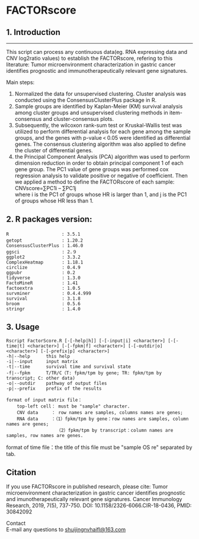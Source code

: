 # FACTORscore

## 1. Introduction
-----------------
This script can process any continuous data(eg. RNA expressing data and CNV log2ratio values) to establish the FACTORscore, refering to this literature: Tumor microenvironment characterization in gastric cancer identifies prognostic and immunotherapeutically relevant gene signatures.

Main steps: 
1. Normalized the data for unsupervised clustering. Cluster analysis was conducted using the ConsensusClusterPlus package in R. 
2. Sample groups are identified by Kaplan-Meier (KM) survival analysis among cluster groups and unsupervised clustering methods in item-consensus and cluster-consensus plots. 
3. Subsequently, the wilcoxon rank-sum test or Kruskal-Wallis test was utilized to perform differential analysis for each gene among the sample groups, and the genes with p-value < 0.05 were identified as differential genes. The consensus clustering algorithm was also applied to define the cluster of differential genes. 
4. the Principal Component Analysis (PCA) algorithm was used to perform dimension reduction in order to obtain principal component 1 of each gene group. The PC1 value of gene groups was performed cox regression analysis to validate positive or negative of coefficient. Then we applied a method to define the FACTORscore of each sample:<br>
    CNVscore=∑PC1i – ∑PC1j<br>
where i is the PC1 of groups whose HR is larger than 1, and j is the PC1 of groups whose HR less than 1.

## 2. R packages version:
    R　　　　　　　　　　　　: 3.5.1
    getopt　　　　　　　　　: 1.20.2
    ConsensusClusterPlus : 1.46.0
    ggsci                : 2.９
    ggplot2              : 3.3.2
    ComplexHeatmap       : 1.18.1
    circlize             : 0.4.9
    ggpubr               : 0.2
    tidyverse            : 1.3.0
    FactoMineR           : 1.41
    factoextra           : 1.0.5
    survminer            : 0.4.4.999
    survival             : 3.1.8
    broom                : 0.5.6
    stringr              : 1.4.0
   
## 3. Usage
    Rscript FactorScore.R [-[-help|h]] [-[-input|i] <character>] [-[-time|t] <character>] [-[-fpkm|f] <character>] [-[-outdir|o] <character>] [-[-prefix|p] <character>]
    -h|--help      this help
    -i|--input     input matrix
    -t|--time      survival time and survival state
    -f|--fpkm      T/TR/C（T: fpkm/tpm by gene; TR: fpkm/tpm by transcript; C: other data)
    -o|--outdir    pathway of output files
    -p|--prefix    prefix of the results
    
    format of input matrix file：
        top-left cell： must be "sample" character.
        CNV data     ： row names are samples, columns names are genes;
        RNA data     ：（1）fpkm/tpm by gene：row names are samples, column names are genes;
                       （2）fpkm/tpm by transcript：column names are samples, row names are genes.
format of time file：the title of this file must be "sample    OS  re" separated by tab.<br>

## Citation

If you use FACTORscore in published research, please cite: Tumor microenvironment characterization in gastric cancer identifies prognostic and imunotherapeutically relevant gene signatures. Cancer Immunology Research, 2019, 7(5), 737-750. DOI: 10.1158/2326-6066.CIR-18-0436, PMID: 30842092<br>

Contact<br>
E-mail any questions to shuijingnvhaifl@163.com<br>
        
